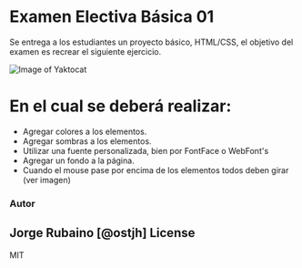 # Examen Electiva Básica 01

Se entrega a los estudiantes un proyecto básico, HTML/CSS, el objetivo del examen es recrear el siguiente ejercicio.

![Image of Yaktocat](https://dl.dropboxusercontent.com/u/181689/veleta.gif)

# En el cual se deberá realizar:

* Agregar colores a los elementos.
* Agregar sombras a los elementos.
* Utilizar una fuente personalizada, bien por FontFace o WebFont's
* Agregar un fondo a la página.
* Cuando el mouse pase por encima de los elementos todos deben girar (ver imagen)

### Autor
Jorge Rubaino
[@ostjh]
License
----
MIT